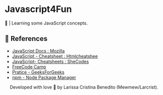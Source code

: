 # Javascript4Fun
🚀 | Learning some JavaScript concepts.


## 🔗 References
- [JavaScript Docs : Mozilla](https://developer.mozilla.org/en-US/docs/Web/JavaScript)
- [JavaScript - Cheatsheet : Htmlcheatshee ](https://htmlcheatsheet.com/js/)
- [JavaScript- Cheatsheets : SheCodes](http://cheatsheets.shecodes.io/javascript)
- [FreeCode Camp](https://www.freecodecamp.org/learn/javascript-algorithms-and-data-structures/)
- [Pratice - GeeksForGeeks](https://practice.geeksforgeeks.org/)
- [npm - Node Package Manager](https://docs.npmjs.com/cli/v6/commands/npm-install)


<p align="center"> Developed with love 💜 by Larissa Cristina Benedito (Mewmew/Larcrist). </p>
